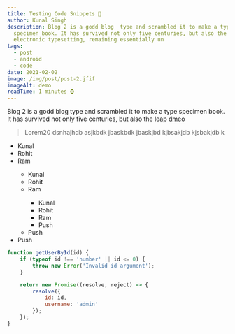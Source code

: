 ```yaml
---
title: Testing Code Snippets 🧪
author: Kunal Singh
description: Blog 2 is a godd blog  type and scrambled it to make a type
  specimen book. It has survived not only five centuries, but also the leap into
  electronic typesetting, remaining essentially un
tags:
  - post
  - android
  - code
date: 2021-02-02
image: /img/post/post-2.jfif
imageAlt: demo
readTime: 1 minutes ⌚
---
```

<p> Blog 2 is a godd blog  type and scrambled it to make a type specimen book. It has survived not only five centuries, but also the leap 
<a href="//www.google.com">dmeo</a>
</p>


<blockquote>Lorem20 dsnhajhdb asjkbdk jbaskbdk jbaskjbd kjbsakjdb kjsbakjdb k </blockquote>

<ul>
  <li>Kunal </li>
  <li>Rohit</li>
  <li>Ram</li>
  <ul>
    <li>Kunal </li>
    <li>Rohit</li>
    <li>Ram</li>
    <ul>
      <li>Kunal </li>
      <li>Rohit</li>
      <li>Ram</li>
      <li>Push</li>
    </ul>
    <li>Push</li>
  </ul>
  <li>Push</li>
</ul>

<!--StartFragment-->

```javascript
function getUserById(id) {
    if (typeof id !== 'number' || id <= 0) {
        throw new Error('Invalid id argument');
    }

    return new Promise((resolve, reject) => {
        resolve({
            id: id,
            username: 'admin'
        });
    });
}
```

<!--EndFragment-->